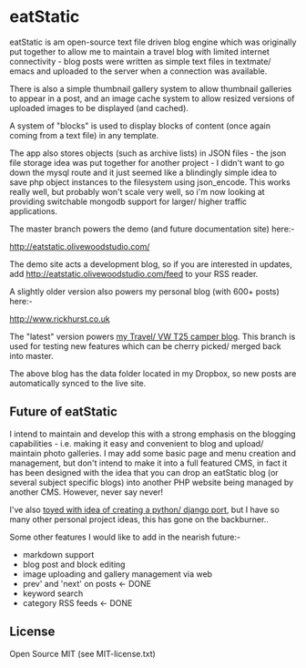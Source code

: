 eatStatic
==========

eatStatic is am open-source text file driven blog engine which was originally put together to allow me to maintain a travel blog with limited internet connectivity - blog posts were written as simple text files in textmate/ emacs and uploaded to the server when a connection was available.

There is also a simple thumbnail gallery system to allow thumbnail galleries to appear in a post, and an image cache system to allow resized versions of uploaded images to be displayed (and cached).

A system of "blocks" is used to display blocks of content (once again coming from a text file) in any template.

The app also stores objects (such as archive lists) in JSON files - the json file storage idea was put together for another project - I didn't want to go down the mysql 
route and it just seemed like a blindingly simple idea to save php object instances to the filesystem
using json_encode. This works really well, but probably won't scale very well, so i'm now looking at 
providing switchable mongodb support for larger/ higher traffic applications.

The master branch powers the demo (and future documentation site) here:-

http://eatstatic.olivewoodstudio.com/

The demo site acts a development blog, so if you are interested in updates, add http://eatstatic.olivewoodstudio.com/feed to your RSS reader.

A slightly older version also powers my personal blog (with 600+ posts) here:-

http://www.rickhurst.co.uk

The "latest" version powers [my Travel/ VW T25 camper blog](http://ontheroad.rickhurst.co.uk). This branch is used for testing new features which can be cherry picked/ merged back into master.

The above blog has the data folder located in my Dropbox, so new posts are automatically synced to the live site.

Future of eatStatic
-------------------

I intend to maintain and develop this with a strong emphasis on the blogging capabilities - i.e. making it easy and convenient to blog and upload/ maintain photo galleries. I may add some basic page and menu creation and management, but don't intend to make it into a full featured CMS, in fact it has been designed with the idea that you can drop an eatStatic blog (or several subject specific blogs) into another PHP website being managed by another CMS. However, never say never! 

I've also [toyed with idea of creating a python/ django port](http://www.rickhurst.co.uk/2012/01/21/long-live-eatstatic/), but I have so many other personal project ideas, this has gone on the backburner..

Some other features I would like to add in the nearish future:-

* markdown support
* blog post and block editing
* image uploading and gallery management via web
* prev' and 'next' on posts <- DONE
* keyword search
* category RSS feeds <- DONE

License
-------

Open Source MIT (see MIT-license.txt)